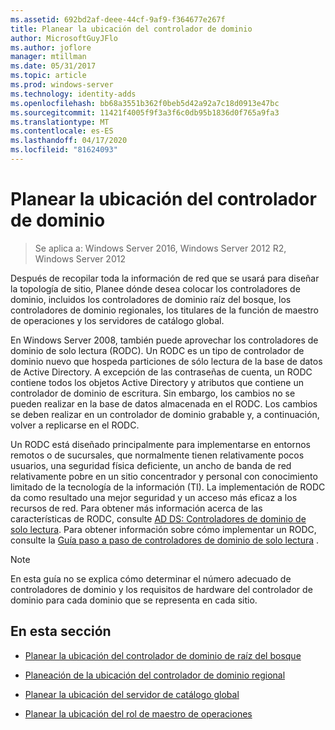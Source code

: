 ```yaml
---
ms.assetid: 692bd2af-deee-44cf-9af9-f364677e267f
title: Planear la ubicación del controlador de dominio
author: MicrosoftGuyJFlo
ms.author: joflore
manager: mtillman
ms.date: 05/31/2017
ms.topic: article
ms.prod: windows-server
ms.technology: identity-adds
ms.openlocfilehash: bb68a3551b362f0beb5d42a92a7c18d0913e47bc
ms.sourcegitcommit: 11421f4005f9f3a3f6c0db95b1836d0f765a9fa3
ms.translationtype: MT
ms.contentlocale: es-ES
ms.lasthandoff: 04/17/2020
ms.locfileid: "81624093"
---
```

# <a name="planning-domain-controller-placement"></a>Planear la ubicación del controlador de dominio

> Se aplica a: Windows Server 2016, Windows Server 2012 R2, Windows Server 2012

Después de recopilar toda la información de red que se usará para diseñar la topología de sitio, Planee dónde desea colocar los controladores de dominio, incluidos los controladores de dominio raíz del bosque, los controladores de dominio regionales, los titulares de la función de maestro de operaciones y los servidores de catálogo global.

En Windows Server 2008, también puede aprovechar los controladores de dominio de solo lectura (RODC). Un RODC es un tipo de controlador de dominio nuevo que hospeda particiones de sólo lectura de la base de datos de Active Directory. A excepción de las contraseñas de cuenta, un RODC contiene todos los objetos Active Directory y atributos que contiene un controlador de dominio de escritura. Sin embargo, los cambios no se pueden realizar en la base de datos almacenada en el RODC. Los cambios se deben realizar en un controlador de dominio grabable y, a continuación, volver a replicarse en el RODC.

Un RODC está diseñado principalmente para implementarse en entornos remotos o de sucursales, que normalmente tienen relativamente pocos usuarios, una seguridad física deficiente, un ancho de banda de red relativamente pobre en un sitio concentrador y personal con conocimiento limitado de la tecnología de la información (TI). La implementación de RODC da como resultado una mejor seguridad y un acceso más eficaz a los recursos de red. Para obtener más información acerca de las características de RODC, consulte [AD DS: Controladores de dominio de solo lectura](https://docs.microsoft.com/previous-versions/windows/it-pro/windows-server-2008-R2-and-2008/cc732801(v=ws.10)). Para obtener información sobre cómo implementar un RODC, consulte la [Guía paso a paso de controladores de dominio de solo lectura](https://docs.microsoft.com/previous-versions/windows/it-pro/windows-server-2008-R2-and-2008/cc772234(v=ws.10)) .

> [!NOTE]
> En esta guía no se explica cómo determinar el número adecuado de controladores de dominio y los requisitos de hardware del controlador de dominio para cada dominio que se representa en cada sitio.

## <a name="in-this-section"></a>En esta sección

- [Planear la ubicación del controlador de dominio de raíz del bosque](../../ad-ds/plan/Planning-Forest-Root-Domain-Controller-Placement.md)

- [Planeación de la ubicación del controlador de dominio regional](../../ad-ds/plan/Planning-Regional-Domain-Controller-Placement.md)

- [Planear la ubicación del servidor de catálogo global](../../ad-ds/plan/Planning-Global-Catalog-Server-Placement.md)

- [Planear la ubicación del rol de maestro de operaciones](../../ad-ds/plan/Planning-Operations-Master-Role-Placement.md)

